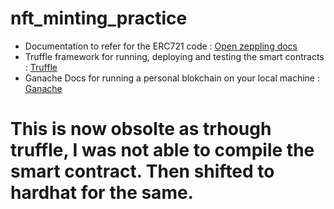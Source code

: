 # nft_minting_practice

* Documentation to refer for the ERC721 code : [Open zeppling docs](https://docs.openzeppelin.com/contracts/2.x/api/token/erc721)
* Truffle framework for running, deploying and testing the smart contracts : [Truffle](https://trufflesuite.com/)
* Ganache Docs for running a personal blokchain on your local machine : [Ganache](https://trufflesuite.com/ganache/)

# This is now obsolte as trhough truffle, I was not able to compile the smart contract. Then shifted to hardhat for the same.
